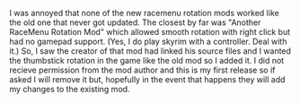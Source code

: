 I was annoyed that none of the new racemenu rotation mods worked like the old one that never got updated. The closest by far was "Another RaceMenu Rotation Mod" which allowed smooth rotation with right click but had no gamepad support.
(Yes, I do play skyrim with a controller. Deal with it.) So, I saw the creator of that mod had linked his source files and I wanted the thumbstick rotation in the game like the old mod so I added it.
I did not recieve permission from the mod author and this is my first release so if asked I will remove it but, hopefully in the event that happens they will add my changes to the existing mod.
